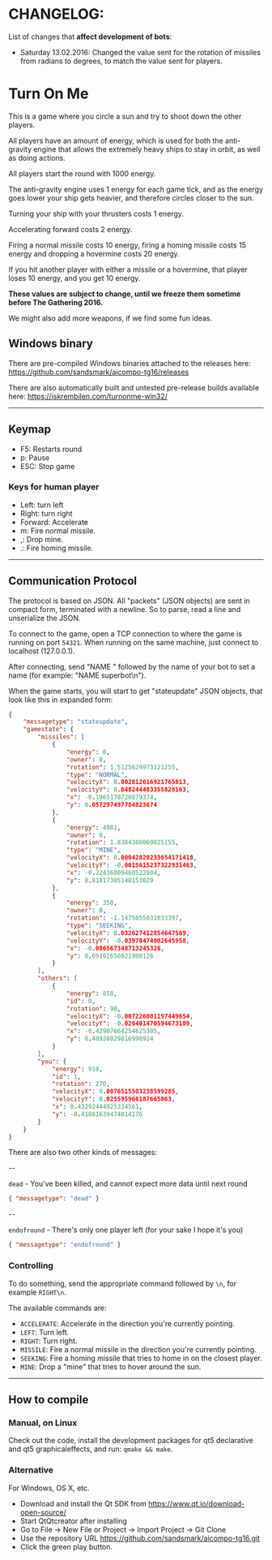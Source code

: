 CHANGELOG:
=========

List of changes that **affect development of bots**:

 * Saturday 13.02.2016: Changed the value sent for the rotation of missiles from radians to degrees, to match the value sent for players.


Turn On Me
============

This is a game where you circle a sun and try to shoot down the other players.

All players have an amount of energy, which is used for both the anti-gravity engine that allows the extremely heavy ships to stay in orbit, as well as doing actions.

All players start the round with 1000 energy.

The anti-gravity engine uses 1 energy for each game tick, and as the energy goes lower your ship gets heavier, and therefore circles closer to the sun.

Turning your ship with your thrusters costs 1 energy.

Accelerating forward costs 2 energy.

Firing a normal missile costs 10 energy, firing a homing missile costs 15 energy and dropping a hovermine costs 20 energy.

If you hit another player with either a missile or a hovermine, that player loses 10 energy, and you get 10 energy.

**These values are subject to change, until we freeze them sometime before The Gathering 2016.**

We might also add more weapons, if we find some fun ideas.

## Windows binary

There are pre-compiled Windows binaries attached to the releases here: https://github.com/sandsmark/aicompo-tg16/releases

There are also automatically built and untested pre-release builds available here: https://iskrembilen.com/turnonme-win32/

---

## Keymap

 * F5: Restarts round
 * p: Pause
 * ESC: Stop game

### Keys for human player

 * Left: turn left
 * Right: turn right
 * Forward: Accelerate
 * m: Fire normal missile.
 * ,: Drop mine.
 * .: Fire homing missile.

---


## Communication Protocol

The protocol is based on JSON. All "packets" (JSON objects) are sent in compact form, terminated with a newline. So to parse, read a line and unserialize the JSON.

To connect to the game, open a TCP connection to where the game is running on port `54321`. When running on the same machine, just connect to localhost (127.0.0.1).

After connecting, send "NAME " followed by the name of your bot to set a name (for example: "NAME superbot\n").

When the game starts, you will start to get "stateupdate" JSON objects, that look like this in expanded form:

```JSON
{
    "messagetype": "stateupdate",
    "gamestate": {
        "missiles": [
            {
                "energy": 0,
                "owner": 0,
                "rotation": 1.5125629973121255,
                "type": "NORMAL",
                "velocityX": 0.002812616921765813,
                "velocityY": 0.048244483355828163,
                "x": -0.1065170720879374,
                "y": 0.057297497784823674
            },
            {
                "energy": 4981,
                "owner": 0,
                "rotation": 1.8384380069025155,
                "type": "MINE",
                "velocityX": 0.00042820233654171418,
                "velocityY": -0.0015615237322931463,
                "x": -0.22436009460522804,
                "y": 0.81817305140153029
            },
            {
                "energy": 350,
                "owner": 0,
                "rotation": -1.1475855031033397,
                "type": "SEEKING",
                "velocityX": 0.032627412854647569,
                "velocityY": -0.03970474002645958,
                "x": -0.086567348713245326,
                "y": 0.69192650021900126
            }
        ],
        "others": [
            {
                "energy": 858,
                "id": 0,
                "rotation": 90,
                "velocityX": -0.007226001197449654,
                "velocityY": -0.026401470594673109,
                "x": -0.42907664254625305,
                "y": 0.40928029816990924
            }
        ],
        "you": {
            "energy": 918,
            "id": 1,
            "rotation": 270,
            "velocityX": 0.0076515503238599285,
            "velocityY": 0.025595966187665863,
            "x": 0.43292444925334561,
            "y": -0.41881639474014176
        }
    }
}
```

There are also two other kinds of messages:

--

`dead` - You've been killed, and cannot expect more data until next round

```JSON
{ "messagetype": "dead" }
```   

--

`endofround` - There's only one player left (for your sake I hope it's you)

```JSON
{ "messagetype": "endofround" }
```

### Controlling

To do something, send the appropriate command followed by `\n`, for example `RIGHT\n`.

The available commands are:

 * `ACCELERATE`: Accelerate in the direction you're currently pointing.
 * `LEFT`: Turn left.
 * `RIGHT`: Turn right.
 * `MISSILE`: Fire a normal missile in the direction you're currently pointing.
 * `SEEKING`: Fire a homing missile that tries to home in on the closest player.
 * `MINE`: Drop a "mine" that tries to hover around the sun.

---

## How to compile

### Manual, on Linux

Check out the code, install the development packages for qt5 declarative and qt5 graphicaleffects, and run: `qmake && make`.

### Alternative

For Windows, OS X, etc.

 * Download and install the Qt SDK from https://www.qt.io/download-open-source/
 * Start QtQtcreator after installing
 * Go to File -> New File or Project -> Import Project -> Git Clone
 * Use the repository URL https://github.com/sandsmark/aicompo-tg16.git
 * Click the green play button.


